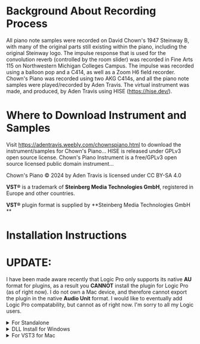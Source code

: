 # Background About Recording Process
All piano note samples were recorded on David Chown's 1947 Steinway B, with many of the original parts still existing within the piano, including the original Steinway logo. 
The impulse response that is used for the convolution reverb (controlled by the room slider) was recorded in Fine Arts 115 on Northwestern Michigan Colleges Campus. The impulse was recorded using a balloon pop and a C414, as well as a Zoom H6 field recorder. 
Chown's Piano was recorded using two AKG C414s, and all the piano note samples were played/recorded by Aden Travis. The virtual instrument was made, and produced, by Aden Travis using HISE (https://hise.dev/).

# Where to Download Instrument and Samples
Visit https://adentravis.weebly.com/chownspiano.html to download the instrument/samples for Chown's Piano...
HISE is released under GPLv3 open source license. Chown's Piano Instrument is a free/GPLv3 open source licensed public domain instrument... 

Chown's Piano © 2024 by Aden Travis is licensed under CC BY-SA 4.0

**VST®** is a trademark of **Steinberg Media Technologies GmbH**, registered in Europe and other countries.

**VST®** plugin format is supplied by **Steinberg Media Technologies GmbH **

# Installation Instructions

# UPDATE:
I have been made aware recently that Logic Pro only supports its native **AU** format for plugins, as a result you **CANNOT** install the plugin for Logic Pro (as of right now). I do not own a Mac device, and therefore cannot export the plugin in the native **Audio Unit** format. I would like to eventually add Logic Pro compatability, but cannot as of right now. I'm sorry to all my Logic users.

<details>
<summary>For Standalone</summary>

  Step 1: Download the STANDALONE version of the instrument
  
  Step 2: Extract the downloaded ZIP archive to wherever you would like the program to be installed
  
  Step 3: Open CHOWNS PIANO.exe, located within the Chowns Piano Standalone folder
  
  Step 4: Click on locate sample directrory
  
  Step 5: Navigate to the samples folder and hit select folder
  
  Step 6: Navigate to the samples archive folder (within the samples folder)
  
  Step 7: Select the CHOWNS_PIANO_1_0_0_Samples.hr1
  
  Step 8: Choose where you would like the samples to be extracted to, I would reccomend just putting them in the samples folder itself
  
  Step 9: Restart the instrument
  
  Step 10: Plug in a MIDI controller and play the lick... do doo do do dooo do doooo...

</details>

<details>
<summary>DLL Install for Windows</summary>
  
  Step 1: Download DLL version of the instrument
  
  Step 2: Extract the downloaded ZIP archive
  
  Step 3: Drag the DLL file to wherever your DAW looks for plugins
  
  Step 4:  Your plugin should now be successfully be installed!
  
</details>

<details>
<summary>For VST3 for Mac</summary>
The install for Mac devices should be pretty similar to the install for Windows, just drop the VST3 instance wherever you keep your third-party plugins.
</details>
